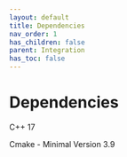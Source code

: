```yaml
---
layout: default
title: Dependencies
nav_order: 1
has_children: false
parent: Integration
has_toc: false
---
```

# Dependencies

C++ 17

Cmake - Minimal Version 3.9




<!-- Generated with mdsplit: https://github.com/alandefreitas/mdsplit -->
